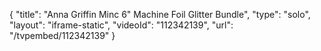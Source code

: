 {
    "title": "Anna Griffin Minc 6\" Machine Foil   Glitter Bundle",
    "type": "solo",
    "layout": "iframe-static",
    "videoId": "112342139",
    "url": "\/tvpembed\/112342139"
}
